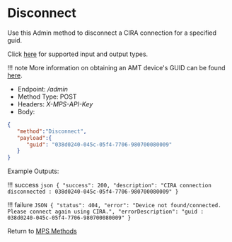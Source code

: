 # Disconnect

Use this Admin method to disconnect a CIRA connection for a specified guid.

Click [here](types.md) for supported input and output types.

!!! note
      More information on obtaining an AMT device's GUID can be found [here](../../Topics/guids.md).

* Endpoint: */admin*
* Method Type: POST
* Headers: *X-MPS-API-Key*
* Body:

``` json
{  
   "method":"Disconnect",
   "payload":{
      "guid": "038d0240-045c-05f4-7706-980700080009"
   }
}
```

Example Outputs:

!!! success
    ``` json
    {
        "success": 200,
        "description": "CIRA connection disconnected : 038d0240-045c-05f4-7706-980700080009"
    }
    ```

!!! failure
    ``` JSON
    {
        "status": 404,
        "error": "Device not found/connected. Please connect again using CIRA.",
        "errorDescription": "guid : 038d0240-045c-05f4-7706-980700080009"
    }
    ```

Return to [MPS Methods](../indexMPS.md)